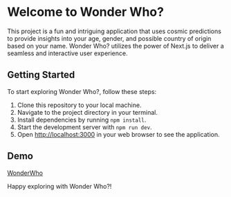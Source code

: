 # Welcome to Wonder Who?

This project is a fun and intriguing application that uses cosmic predictions to provide insights into your age, gender, and possible country of origin based on your name. Wonder Who? utilizes the power of Next.js to deliver a seamless and interactive user experience.

## Getting Started

To start exploring Wonder Who?, follow these steps:

1. Clone this repository to your local machine.
2. Navigate to the project directory in your terminal.
3. Install dependencies by running `npm install`.
4. Start the development server with `npm run dev`.
5. Open [http://localhost:3000](http://localhost:3000) in your web browser to see the application.

## Demo

[WonderWho](https://wonder-who-test.vercel.app/)

Happy exploring with Wonder Who?!
